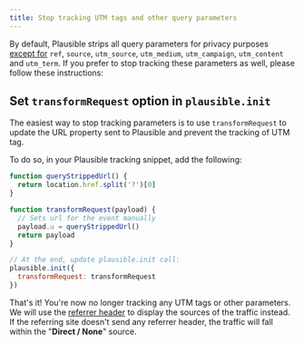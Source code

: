 ```yaml
---
title: Stop tracking UTM tags and other query parameters
---
```


By default, Plausible strips all query parameters for privacy purposes [except for](top-referrers.md) `ref`, `source`, `utm_source`, `utm_medium`, `utm_campaign`, `utm_content` and `utm_term`. If you prefer to stop tracking these parameters as well, please follow these instructions:

## Set `transformRequest` option in `plausible.init`

The easiest way to stop tracking parameters is to use `transformRequest` to update the URL property sent to Plausible and prevent the tracking of UTM tag.

To do so, in your Plausible tracking snippet, add the following:

```javascript
function queryStrippedUrl() {
  return location.href.split('?')[0]
}

function transformRequest(payload) {
  // Sets url for the event manually
  payload.u = queryStrippedUrl()
  return payload
}

// At the end, update plausible.init call:
plausible.init({
  transformRequest: transformRequest
})
```

That's it! You're now no longer tracking any UTM tags or other parameters. We will use the [referrer header](top-referrers.md) to display the sources of the traffic instead. If the referring site doesn't send any referrer header, the traffic will fall within the "**Direct / None**" source.
